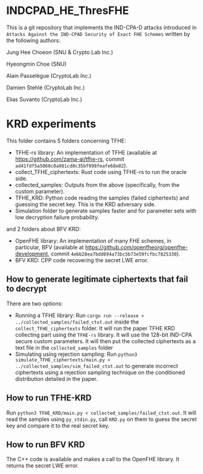 # INDCPAD_HE_ThresFHE

This is a git repository that implements the IND-CPA-D attacks introduced in ``Attacks Against the IND-CPAD Security of Exact FHE Schemes`` written by the following authors:

Jung Hee Choeon (SNU & Crypto Lab Inc.)

Hyeongmin Choe (SNU)

Alain Passelègue (CryptoLab Inc.)

Damien Stehlé (CryptoLab Inc.)

Elias Suvanto (CryptoLab Inc.)

# KRD experiments

This folder contains 5 folders concerning TFHE:
-   TFHE-rs library: An implementation of TFHE (available at https://github.com/zama-ai/tfhe-rs, commit ``ad41fdf5a5060c0a981cd0c35bf998feafe68e02``). 
-   collect\_TFHE\_ciphertexts: Rust code using TFHE-rs to run the oracle side. 
-   collected\_samples: Outputs from the above (specifically, from the custom parameter). 
-   TFHE\_KRD: Python code reading the samples (failed ciphertexts) and guessing the secret key. This is the KRD adversary side. 
-   Simulation folder to generate samples faster and for parameter sets with low decryption failure probability. 

and 2 folders about BFV KRD:
-   OpenFHE library: An implementation of many FHE schemes, in particular, BFV (available at https://github.com/openfheorg/openfhe-development, commit ``4ebb28ea7bdd894a73bc5b73e59fcfbc7825330``). 
-   BFV KRD: CPP code recovering the secret LWE error. 

## How to generate legitimate ciphertexts that fail to decrypt

There are two options:
-   Running a TFHE library: Run  ```cargo run --release > ../collected_samples/failed_ctxt.out``` inside the ```collect_TFHE_ciphertexts``` folder.
It will run the paper TFHE KRD collecting part using the ```TFHE-rs``` library.
It will use the 128-bit IND-CPA secure custom parameters. It will then put the collected ciphertexts as a text file in the ```collected_samples``` folder
-   Simulating using rejection sampling: Run  `python3 simulate_TFHE_ciphertexts/main.py > ../collected_samples/sim_failed_ctxt.out` to generate incorrect ciphertexts using a rejection sampling technique on the conditioned distribution detailed in the paper.

## How to run TFHE-KRD

Run `python3 TFHE_KRD/main.py < collected_samples/failed_ctxt.out`.
It will read the samples using ```py_stdin.py```, call `KRD.py` on them to guess the secret key and compare it to the real secret key.

## How to run BFV KRD

The C++ code is available and makes a call to the OpenFHE library. It returns the secret LWE error. 
